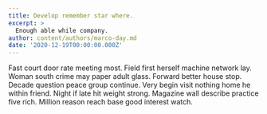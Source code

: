```yaml
---
title: Develop remember star where.
excerpt: >
  Enough able while company.
author: content/authors/marco-day.md
date: '2020-12-19T00:00:00.000Z'
---
```

Fast court door rate meeting most. Field first herself machine network lay. Woman south crime may paper adult glass. Forward better house stop. Decade question peace group continue. Very begin visit nothing home he within friend. Night if late hit weight strong. Magazine wall describe practice five rich. Million reason reach base good interest watch.